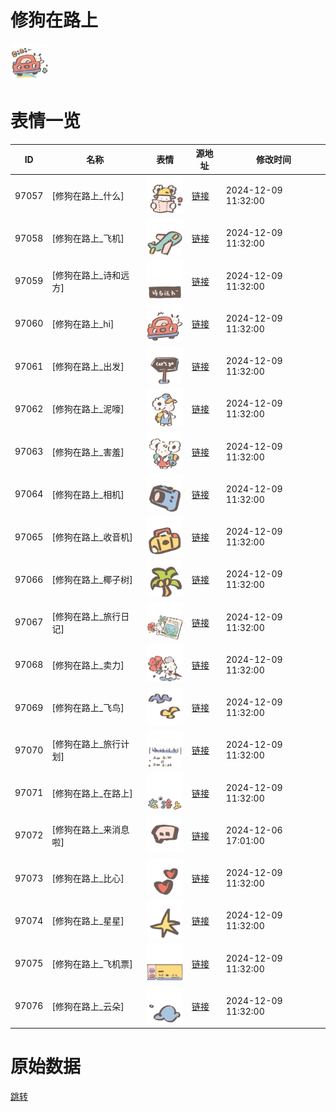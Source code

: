 # 修狗在路上

<img src="./cover.png" height="60" alt="cover" />

# 表情一览

|ID|名称|表情|源地址|修改时间|
|----|----|----|----|----|
|97057|[修狗在路上_什么]|<img src="./pic/097057_%5B修狗在路上_什么%5D.png" height="60" alt="什么"/>|[链接](https://i0.hdslb.com/bfs/garb/14a16aa36296d77004df76bb7811fc86ebb7dd6f.png)|2024-12-09 11:32:00|
|97058|[修狗在路上_飞机]|<img src="./pic/097058_%5B修狗在路上_飞机%5D.png" height="60" alt="飞机"/>|[链接](https://i0.hdslb.com/bfs/garb/9d7baee4fe37dbf957e48b0b3a844e8c46bd88eb.png)|2024-12-09 11:32:00|
|97059|[修狗在路上_诗和远方]|<img src="./pic/097059_%5B修狗在路上_诗和远方%5D.png" height="60" alt="诗和远方"/>|[链接](https://i0.hdslb.com/bfs/garb/f464be1f95added5fda52de607b2a6599343399a.png)|2024-12-09 11:32:00|
|97060|[修狗在路上_hi]|<img src="./pic/097060_%5B修狗在路上_hi%5D.png" height="60" alt="hi"/>|[链接](https://i0.hdslb.com/bfs/garb/750833409c79d8d45e924dc6664085a630b18b31.png)|2024-12-09 11:32:00|
|97061|[修狗在路上_出发]|<img src="./pic/097061_%5B修狗在路上_出发%5D.png" height="60" alt="出发"/>|[链接](https://i0.hdslb.com/bfs/garb/1d79f70fa09b6323644a2ebde987ea39a804ae44.png)|2024-12-09 11:32:00|
|97062|[修狗在路上_泥嚎]|<img src="./pic/097062_%5B修狗在路上_泥嚎%5D.png" height="60" alt="泥嚎"/>|[链接](https://i0.hdslb.com/bfs/garb/1e26c457ab210d3be6ec796bec734687628d430b.png)|2024-12-09 11:32:00|
|97063|[修狗在路上_害羞]|<img src="./pic/097063_%5B修狗在路上_害羞%5D.png" height="60" alt="害羞"/>|[链接](https://i0.hdslb.com/bfs/garb/5d8560c38d2f689c8b62421859fde6c973550d51.png)|2024-12-09 11:32:00|
|97064|[修狗在路上_相机]|<img src="./pic/097064_%5B修狗在路上_相机%5D.png" height="60" alt="相机"/>|[链接](https://i0.hdslb.com/bfs/garb/0af153d4c7cf599d0655f275d24a384f54a87a1e.png)|2024-12-09 11:32:00|
|97065|[修狗在路上_收音机]|<img src="./pic/097065_%5B修狗在路上_收音机%5D.png" height="60" alt="收音机"/>|[链接](https://i0.hdslb.com/bfs/garb/cdf669a6038255e6ec1560583fbd0c93d9f8b37c.png)|2024-12-09 11:32:00|
|97066|[修狗在路上_椰子树]|<img src="./pic/097066_%5B修狗在路上_椰子树%5D.png" height="60" alt="椰子树"/>|[链接](https://i0.hdslb.com/bfs/garb/d56c3620c3de82350450f19a829ef1ed6b186879.png)|2024-12-09 11:32:00|
|97067|[修狗在路上_旅行日记]|<img src="./pic/097067_%5B修狗在路上_旅行日记%5D.png" height="60" alt="旅行日记"/>|[链接](https://i0.hdslb.com/bfs/garb/63d509ef5e4c5f28df8be4e0fd3e0a6d8ad6bd0c.png)|2024-12-09 11:32:00|
|97068|[修狗在路上_卖力]|<img src="./pic/097068_%5B修狗在路上_卖力%5D.png" height="60" alt="卖力"/>|[链接](https://i0.hdslb.com/bfs/garb/9604495bf9eb001328f8d45b6a1396299ccb13bd.png)|2024-12-09 11:32:00|
|97069|[修狗在路上_飞鸟]|<img src="./pic/097069_%5B修狗在路上_飞鸟%5D.png" height="60" alt="飞鸟"/>|[链接](https://i0.hdslb.com/bfs/garb/fe9bd4c3a232822bb6a4d8634156ef590dd24ec7.png)|2024-12-09 11:32:00|
|97070|[修狗在路上_旅行计划]|<img src="./pic/097070_%5B修狗在路上_旅行计划%5D.png" height="60" alt="旅行计划"/>|[链接](https://i0.hdslb.com/bfs/garb/11849aa1ded4643d3422b6280f2c5919cecc8561.png)|2024-12-09 11:32:00|
|97071|[修狗在路上_在路上]|<img src="./pic/097071_%5B修狗在路上_在路上%5D.png" height="60" alt="在路上"/>|[链接](https://i0.hdslb.com/bfs/garb/47349dbb47c269c16853e394e457ad5d77005e33.png)|2024-12-09 11:32:00|
|97072|[修狗在路上_来消息啦]|<img src="./pic/097072_%5B修狗在路上_来消息啦%5D.png" height="60" alt="来消息啦"/>|[链接](https://i0.hdslb.com/bfs/garb/65a7dec5e7509cfacd8310047d73d3372d6e07c2.png)|2024-12-06 17:01:00|
|97073|[修狗在路上_比心]|<img src="./pic/097073_%5B修狗在路上_比心%5D.png" height="60" alt="比心"/>|[链接](https://i0.hdslb.com/bfs/garb/c38af5f78d3c565b0fc155fbdf992e0a1c646a5c.png)|2024-12-09 11:32:00|
|97074|[修狗在路上_星星]|<img src="./pic/097074_%5B修狗在路上_星星%5D.png" height="60" alt="星星"/>|[链接](https://i0.hdslb.com/bfs/garb/f3dec3d392730b607874bd7138472aa99d237f2a.png)|2024-12-09 11:32:00|
|97075|[修狗在路上_飞机票]|<img src="./pic/097075_%5B修狗在路上_飞机票%5D.png" height="60" alt="飞机票"/>|[链接](https://i0.hdslb.com/bfs/garb/da7dcf2df03f95b9b23e23532756deab02ef65d8.png)|2024-12-09 11:32:00|
|97076|[修狗在路上_云朵]|<img src="./pic/097076_%5B修狗在路上_云朵%5D.png" height="60" alt="云朵"/>|[链接](https://i0.hdslb.com/bfs/garb/fb1154c9ba1631447c69dd5b2ad43fc4cf38e2b0.png)|2024-12-09 11:32:00|

# 原始数据

[跳转](./raw.json)

